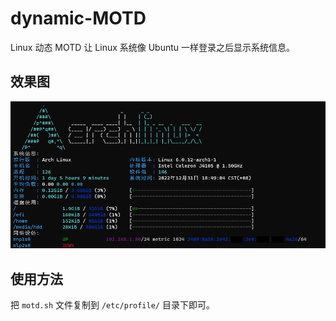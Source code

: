 # dynamic-MOTD
Linux 动态 MOTD
让 Linux 系统像 Ubuntu 一样登录之后显示系统信息。

## 效果图
![动态 MOTD 效果图](./preview.png "动态 MOTD 效果图")

## 使用方法
把 `motd.sh` 文件复制到 `/etc/profile/` 目录下即可。
